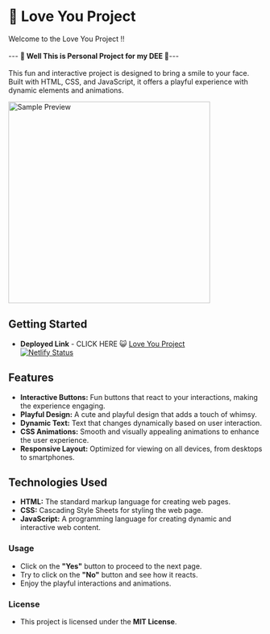 # 💖 Love You Project

Welcome to the Love You Project !! <br><br> ---  **💖 Well This is Personal Project for my DEE 💖**---<br><br>
This fun and interactive project is designed to bring a smile to your face. 
Built with HTML, CSS, and JavaScript, it offers a playful experience with dynamic elements and animations.

<img align="center" alt="Sample Preview" width="400" src="https://media1.giphy.com/media/v1.Y2lkPTc5MGI3NjExcDdtZ2JiZDR0a3lvMWF4OG8yc3p6Ymdvd3g2d245amdveDhyYmx6eCZlcD12MV9pbnRlcm5hbF9naWZfYnlfaWQmY3Q9cw/cLS1cfxvGOPVpf9g3y/giphy.gif">


## Getting Started
- **Deployed Link** - CLICK HERE 😺 <a href="https://baby-love-you.netlify.app/"> Love You Project </a> <br>
[![Netlify Status](https://api.netlify.com/api/v1/badges/d7c456b1-6bca-47bf-9e61-eae4b6f9bfd8/deploy-status)](https://app.netlify.com/sites/baby-love-you/deploys)

## Features

- **Interactive Buttons:** Fun buttons that react to your interactions, making the experience engaging.
- **Playful Design:** A cute and playful design that adds a touch of whimsy.
- **Dynamic Text:** Text that changes dynamically based on user interaction.
- **CSS Animations:** Smooth and visually appealing animations to enhance the user experience.
- **Responsive Layout:** Optimized for viewing on all devices, from desktops to smartphones.

## Technologies Used

- **HTML:** The standard markup language for creating web pages.
- **CSS:** Cascading Style Sheets for styling the web page.
- **JavaScript:** A programming language for creating dynamic and interactive web content.


### Usage
- Click on the **"Yes"** button to proceed to the next page.
- Try to click on the **"No"** button and see how it reacts.
- Enjoy the playful interactions and animations.

### License
- This project is licensed under the **MIT License**.

